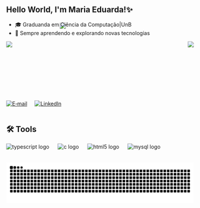 ## Hello World, I'm Maria Eduarda!✨

- 🎓 Graduanda em Ciência da Computação|UnB
- 🧠 Sempre aprendendo e explorando novas tecnologias

<img align="right" src="https://media.tenor.com/LMS7EIU6ps8AAAAj/cypher-valorant.gif" width="360" style="margin-top: -50px;">

<div style="display: flex; justify-content: space-between; flex-wrap: wrap; gap: 20px;">
  <img height="142" src="https://github-readme-stats.vercel.app/api?username=dudavidal&show_icons=true&title_color=c2b280&icon_color=8b5e3c&text_color=4b3621&bg_color=fffaf0&border_color=8b5e3c"/>
  <img height="125em" src="https://github-readme-stats.vercel.app/api/top-langs/?username=dudavidal&layout=compact&hide_title=true&langs_count=8&title_color=c2b280&icon_color=8b5e3c&text_color=4b3621&bg_color=fffaf0&border_color=8b5e3c"/>
</div>
<br>
<div style="display: flex; gap: 20px;">
  <a href="mailto:dudavmbrito@gmail.com">
    <img src="https://img.shields.io/badge/E‑mail-8B7355?style=for-the-badge&logo=gmail&logoColor=ffffff" alt="E‑mail" />
  </a>
  <a href="https://www.linkedin.com/in/maria-eduarda-vidal-66b95b354/">
    <img src="https://img.shields.io/badge/LinkedIn-8B7355?style=for-the-badge&logo=linkedin&logoColor=ffffff" alt="LinkedIn" />
  </a>
</div>

<br clear="both">

## 🛠️ Tools

<div align="left">
  <img src="https://cdn.jsdelivr.net/gh/devicons/devicon/icons/typescript/typescript-original.svg" height="35" alt="typescript logo" />
  <img width="15" />
  <img src="https://cdn.jsdelivr.net/gh/devicons/devicon/icons/c/c-original.svg" height="35" alt="c logo" />
  <img width="15" />
  <img src="https://cdn.jsdelivr.net/gh/devicons/devicon/icons/html5/html5-original.svg" height="35" alt="html5 logo" />
  <img width="15" /> <img src="https://cdn.jsdelivr.net/gh/devicons/devicon/icons/mysql/mysql-original.svg" height="35" alt="mysql logo" /> </div>
</div>

<br>

<br>

<div align="center">
  <img src="https://raw.githubusercontent.com/dudavidal/dudavidal/output/snake.svg" alt="Snake animation" />
</div>
